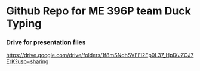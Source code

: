 # Github Repo for ME 396P team Duck Typing

### Drive for presentation files
https://drive.google.com/drive/folders/1f8mSNdhSVFFl2Ep0L37_HpIXJZCJ7ErK?usp=sharing
